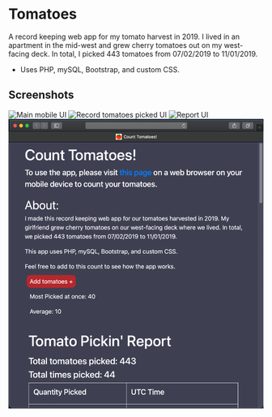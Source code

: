 # Tomatoes

A record keeping web app for my tomato harvest in 2019. I lived in an apartment in the mid-west and grew cherry tomatoes out on my west-facing deck.
In total, I picked 443 tomatoes from 07/02/2019 to 11/01/2019.

* Uses PHP, mySQL, Bootstrap, and custom CSS.


## Screenshots

![Main mobile UI](content/images/mobile01.png)
![Record tomatoes picked UI](content/images/mobile02.png)
![Report UI](content/images/mobile03.png)
![Non-mobile browser UI](content/images/desktop_browser.png)
